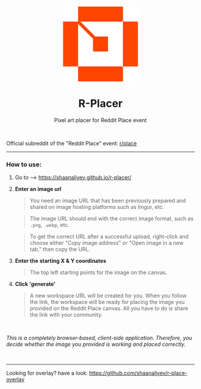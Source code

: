 <p align="center">
  <img src="./assets/r-placer.webp" height="200">
</p>

<h1 align="center">R-Placer</h1>

<p align="center">
  Pixel art placer for Reddit Place event
<p>

<br>

Official subreddit of the "Reddit Place" event: [r/place](https://www.reddit.com/r/place/ "r/place")

<hr>

### How to use:

1. Go to --> https://shaanaliyev.github.io/r-placer/
2. **Enter an image url**

   > You need an image URL that has been previously prepared and shared on image hosting platforms such as Imgur, etc.

   > The image URL should end with the correct image format, such as `.png`, `.webp`, etc.
   
   > To get the correct URL after a successful upload, right-click and choose either "Copy image address" or "Open image in a new tab," then copy the URL.

3. **Enter the starting X & Y coordinates**
   > The top left starting points for the image on the canvas.
4. **Click 'generate'**
   > A new workspace URL will be created for you. When you follow the link, the workspace will be ready for placing the image you provided on the Reddit Place canvas. All you have to do is share the link with your community.

<br>

_This is a completely browser-based, client-side application. Therefore, you decide whether the image you provided is working and placed correctly._

<br> 

<hr>

Looking for overlay? have a look: https://github.com/shaanaliyev/r-place-overlay
